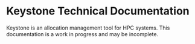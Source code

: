 # Keystone Technical Documentation

Keystone is an allocation management tool for HPC systems.
This documentation is a work in progress and may be incomplete.

